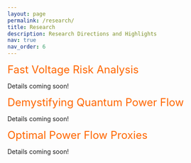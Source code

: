 ```yaml
---
layout: page
permalink: /research/
title: Research
description: Research Directions and Highlights
nav: true
nav_order: 6
---
```


<span style="color: #ff6600; font-size: 24px;">Fast Voltage Risk Analysis</span>

Details coming soon!


<span style="color: #ff6600; font-size: 24px;">Demystifying Quantum Power Flow</span>

Details coming soon!



<span style="color: #ff6600; font-size: 24px;">Optimal Power Flow Proxies</span>

Details coming soon!
